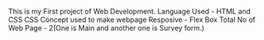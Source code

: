 This is my First project of Web Development.
Language Used - HTML and CSS
CSS Concept used to make webpage Resposive - Flex Box
Total No of Web Page - 2(One is Main and another one is Survey form.)